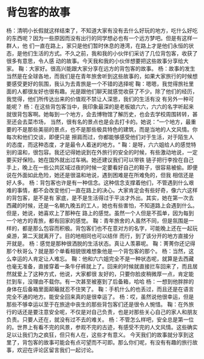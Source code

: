 # 背包客的故事
杨：清明小长假就这样结束了，不知道大家有没有去什么好玩的地方，吃什么好吃的东西呢？因为一些原因而没有出行的同学想必也有一个远方梦吧。但是有这样一群人，他
们一直在路上，家只是他们暂时休息的港湾，在路上才是他们永恒的状态，是他们生活的方式。不久之前，我和我的小伙伴们采访了几位背包客，收获了很多有意思，令人感
动的故事。今天我和我的小伙伴想要把这些故事分享给大家。
鞠：大家好。很高兴能跟大家分享在远方的背包客的故事。
杨：故事的发生当然是在全球各地，而我们是在青年旅舍听到这些故事的，如果大家旅行的时候想要感受更好的氛围，我认为去青旅是一个不错的选择呢
鞠：嗯嗯，我觉得旅社里面的人都很友好也很有趣。光是跟他们聊天就感觉收获了不少。除了他们的经历，我觉得，他们所传达出来的价值观不禁让人深思，我们的生活有没
有另外一种可能呢？
杨：在这些背包客当中，我印象最深的是老板娘六六，六六的名字听起来就很背包客啊。她每到一个地方，会去博物馆了解历史，也会去学校周围转转，甚至还会去菜市场，
当然，很有名的景点也是会去打卡的。她说：“一个地方，最重要的不是那些美丽的景点，也不是那些极具特色的建筑，而是当地的人文风情。你每次和他们交谈，即便只是
擦肩而过，你都能够感受他们对于生活，对于陌生人的态度，而这种态度，才是最令人着迷的地方。“
鞠：是呀，六六姐给人的感觉特别的温和，很包容。我还记得她说到在外旅行的安全的时候，有些激动地说，一定要买好保险。她在国外就出过车祸。她还建议我们可以带铁
链子把行李拴在自己手上，晚上在一些公共区域过夜的时候一定要看好自己的鞋子，很容易被偷。即便说在外面如此危险，她还是很温和地说，遇到困难是在所难免的，但我
相信还是好人多。
杨：背包客也许是有一种信念。这种信念支撑着他们，不管遇到什么艰难的事情，都不会改变他们一直在路上的决心。大家肯定会有些好奇，像六六这样的背包客，是不是有
家底，是不是生活得过于平淡才外出。其实，她在第一次去西藏的时候，还是一名朝九晚五的工人，她也有些害怕，不知道路上会遇到什么。但是，她说，她喜欢上了那种在
路上的感觉。虽然一个人但是不孤单，因为每到一个地方的青旅，都有回家的感觉。
鞠：青年旅舍的人虽然不同，但是氛围是一样的，都是那么包容而积极。背包客们也不在意对方的名字，可能晚上还在一起玩桌游，第二天就离开了。目的地相同也可以结伴
而行，到了该分开的地方直接分开就是。
杨：感觉是那种很洒脱的生活状态。真让人羡慕呢。
鞠：菁菁你还记得那个秋哥么？就是那个单看相貌很难想象他是一个背包客的那个。
杨：当然，这么幸运的人肯定让人难忘。
鞠：他和六六姐完全不是一种状态呢，就算是去西藏也毫无准备，直接穿着一条牛仔裤就上了。回来的时候就直接拦车回来了，而且居然就爱上了这种方式，他说，大家都很
友好的，只要你脸皮稍微厚一点，肯定能拦到车，没理由不载你。有一次甚至被塞到了后备箱，哈哈
杨：一想到他胖胖的身体在后备箱里面颠簸就忍不住笑了。
鞠：手机什么的也丢过，而且还是在语言完全不通的地方。能安全回来真的是很幸运了。
杨：哎，虽然说他很幸运，但是那些不够幸运以至于在旅途中丧生的那些背包客们还是很令人惋惜。
鞠：在外旅行的话还是要注意安全呢，不仅是对自己负责，也是对那些关心自己的家人和朋友负责。只要人还在，就没有过不去的难关。
杨：不管怎么样吧，安全总是第一位的。世界上有看不完的风景，参观不完的古迹，有感受不完的人文风情。这些确实足以让我们为之疯狂，但只有人在，这些才有意义。
今天我们的故事就分享到这里了，背包客的故事可能会有点可望而不可即。那么你们呢，有没有有趣的旅行故事，欢迎在评论区留言我们一起讨论。
